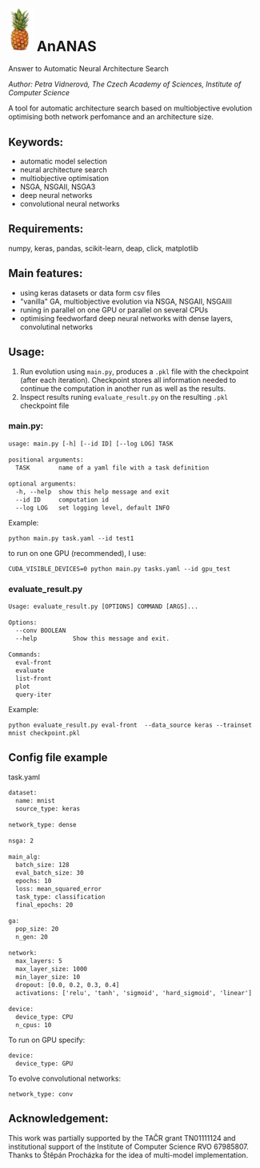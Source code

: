 # <img src="fig/ananas.png" width="50px"/> AnANAS
Answer to Automatic Neural Architecture Search 


*Author: Petra Vidnerová, The Czech Academy of Sciences, Institute of Computer Science*

A tool for automatic architecture search based on multiobjective evolution optimising 
both network perfomance and an architecture size.  

## Keywords:
- automatic model selection
- neural architecture search 
- multiobjective optimisation
- NSGA, NSGAII, NSGA3
- deep neural networks 
- convolutional neural networks

## Requirements:

numpy, keras, pandas, scikit-learn, deap, click, matplotlib

## Main features:
- using keras datasets or data form csv files 
- "vanilla" GA, multiobjective evolution via NSGA, NSGAII, NSGAIII 
- runing in parallel on one GPU or parallel on several CPUs 
- optimising feedworfard deep neural networks with dense layers, convolutinal networks   
 
## Usage:
1. Run evolution using `main.py`, produces a `.pkl` file with the checkpoint (after each iteration). Checkpoint stores all information
 needed to continue the computation in another run as well as the results. 
2. Inspect results runing `evaluate_result.py` on the resulting `.pkl` checkpoint file 

### main.py: 
```
usage: main.py [-h] [--id ID] [--log LOG] TASK

positional arguments:
  TASK        name of a yaml file with a task definition

optional arguments:
  -h, --help  show this help message and exit
  --id ID     computation id
  --log LOG   set logging level, default INFO
```

Example:
```
python main.py task.yaml --id test1
```
to run on one GPU (recommended), I use: 
```
CUDA_VISIBLE_DEVICES=0 python main.py tasks.yaml --id gpu_test 
```
### evaluate_result.py 
```
Usage: evaluate_result.py [OPTIONS] COMMAND [ARGS]...

Options:
  --conv BOOLEAN
  --help          Show this message and exit.

Commands:
  eval-front
  evaluate
  list-front
  plot
  query-iter
``` 

Example:
```
python evaluate_result.py eval-front  --data_source keras --trainset mnist checkpoint.pkl
```

## Config file example

task.yaml 
```
dataset:
  name: mnist
  source_type: keras

network_type: dense

nsga: 2

main_alg:
  batch_size: 128
  eval_batch_size: 30
  epochs: 10
  loss: mean_squared_error
  task_type: classification
  final_epochs: 20

ga:
  pop_size: 20
  n_gen: 20
  
network:
  max_layers: 5
  max_layer_size: 1000
  min_layer_size: 10
  dropout: [0.0, 0.2, 0.3, 0.4]
  activations: ['relu', 'tanh', 'sigmoid', 'hard_sigmoid', 'linear']

device:
  device_type: CPU
  n_cpus: 10 
```

To run on GPU specify:
```
device:
  device_type: GPU
``` 
To evolve convolutional networks:
```
network_type: conv
``` 

 
## Acknowledgement: 
This work  was partially supported by the TAČR grant TN01111124 
and institutional support of the Institute of Computer Science RVO 67985807.
Thanks to Štěpán Procházka for the idea of multi-model implementation. 
